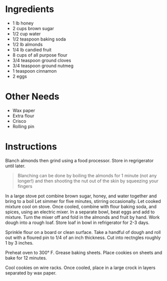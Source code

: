 # Ingredients
- 1 lb honey
- 2 cups brown sugar
- 1/2 cup water
- 1/2 teaspoon baking soda
- 1/2 lb almonds
- 1/4 lb candied fruit
- 8 cups of all purpose flour
- 3/4 teaspoon ground cloves
- 3/4 teaspoon ground nutmeg
- 1 teaspoon cinnamon
- 2 eggs
# Other Needs
- Wax paper
- Extra flour
- Crisco
- Rolling pin
# Instructions
Blanch almonds then grind using a food processor. Store in regrigerator until later.
> Blanching can be done by boiling the almonds for 1 minute (not any longer!) and then shooting the nut out of the skin by squeezing your fingers

In a large stove pot combine brown sugar, honey, and water together and bring to a boil Let simmer for five minutes, stirring occasionally. Let cooked mixture cool on stove. Once cooled, combine with flour baking soda, and spices, using an electric mixer. In a separate bowl, beat eggs and add to mixture. Turn the mixer off and fold in the almonds and fruit by hand. Work dough into a rough loaf. Store loaf in bowl in refrigerator for 2-3 days.

Sprinkle flour on a board or clean surface. Take a handful of dough and roll out with a floured pin to 1/4 of an inch thickness. Cut into rectngles roughly 1 by 3 inches.

Preheat oven to 300° F. Grease baking sheets. Place cookies on sheets and bake for 12 minutes.

Cool cookies on wire racks. Once cooled, place in a large crock in layers separated by wax paper.
